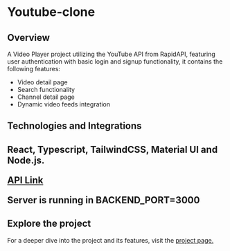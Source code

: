 # Youtube-clone

<h2 className="underline">Overview</h2>
<p>A Video Player project utilizing the YouTube API from RapidAPI, featuring user authentication with basic login and signup functionality, it contains the following features:</p>

<ul>
<li>Video detail page</li>
<li>Search functionality</li>
<li>Channel detail page</li>
<li>Dynamic video feeds integration</li>
</ul>

<h2 className="underline">Technologies and Integrations<h2>
<div className="text-[.85rem]">
<p>React, Typescript, TailwindCSS, Material UI and Node.js.</p>
<a href="https://rapidapi.com/ytdlfree/api/youtube-v31" target="_blank">API Link</a>
<p>Server is running in BACKEND_PORT=3000</p>
</div>
<h2 className="underline">Explore the project</h2>
<p>
  For a deeper dive into the project and its features, visit the 
<a href="https://vidtube-1.onrender.com/" target="_blank">project page.</a>
</p>
